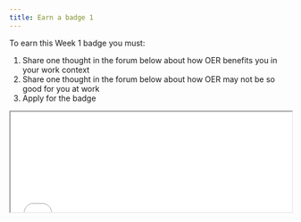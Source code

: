 ```yaml
---
title: Earn a badge 1
---
```



To earn this Week 1 badge you must:

 1. Share one thought in the forum below about how OER benefits you in your work context
 2. Share one thought in the forum below about how OER may not be so good for you at work 
 3. Apply for the badge

<iframe height="180" src="//badges.p2pu.org/en/badge/view/785/embedded/" width="100%"></iframe>
